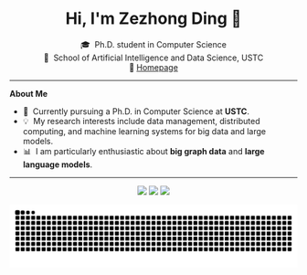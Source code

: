 <h1 align="center">Hi, I'm Zezhong Ding 👋</h1>

<p align="center">
🎓&nbsp; Ph.D. student in Computer Science <br>
🏫&nbsp; School of Artificial Intelligence and Data Science, USTC <br>
🔗 <a href="https://zezhongding.github.io/">Homepage</a>
</p>

---

**About Me**

- 🤖 &nbsp;Currently pursuing a Ph.D. in Computer Science at <b>USTC</b>.
- 💡 &nbsp;My research interests include data management, distributed computing, and machine learning systems for big data and large models.
- 📊 &nbsp;I am particularly enthusiastic about <b>big graph data</b> and <b>large language models</b>.

---
<p align="center">
  <img src="https://github-readme-stats.vercel.app/api?username=zezhongding&theme=gradient&show_icons=true" height="160"/>
<!--   <img src="https://github-readme-stats.vercel.app/api/top-langs/?username=zezhongding&layout=compact&theme=gradient" height="160"/> -->
    <img src="https://github-readme-streak-stats.herokuapp.com?user=zezhongding&theme=gradient" height="160"/>
  <img src="https://github-profile-trophy.vercel.app/?username=zezhongding&theme=onestar&column=2" height="160"/>
</p>




<!-- 可选：贪吃蛇动画
<p align="center">
  <picture>
    <source media="(prefers-color-scheme: dark)" srcset="https://raw.githubusercontent.com/zezhongding/zezhongding/output/github-contribution-grid-snake-dark.svg">
    <img alt="github contribution grid snake animation" src="https://raw.githubusercontent.com/zezhongding/zezhongding/output/github-contribution-grid-snake.svg">
  </picture>
</p>
-->
<p align="center">
<picture>
  <source media="(prefers-color-scheme: dark)" srcset="https://raw.githubusercontent.com/zezhongding/zezhongding/output/github-contribution-grid-snake-dark.svg">
  <source media="(prefers-color-scheme: light)" srcset="https://raw.githubusercontent.com/zezhongding/zezhongding/output/github-contribution-grid-snake.svg">
  <img alt="github contribution grid snake animation" src="https://raw.githubusercontent.com/zezhongding/zezhongding/output/github-contribution-grid-snake.svg">
</picture>
</p>
